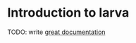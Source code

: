 # Introduction to larva

TODO: write [great documentation](http://jacobian.org/writing/what-to-write/)
